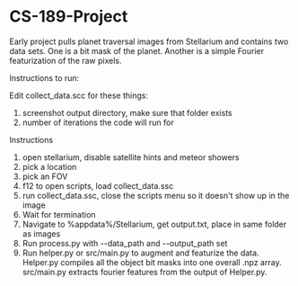 # CS-189-Project
Early project pulls planet traversal images from Stellarium and contains two data sets. One is a bit mask of the planet. Another is a simple Fourier featurization of the raw pixels.

Instructions to run:

Edit collect_data.scc for these things:

1. screenshot output directory, make sure that folder exists
2. number of iterations the code will run for

Instructions

1. open stellarium, disable satellite hints and meteor showers
2. pick a location
3. pick an FOV
4. f12 to open scripts, load collect_data.ssc
5. run collect_data.ssc, close the scripts menu so it doesn't show up in the image
6. Wait for termination
7. Navigate to %appdata%/Stellarium, get output.txt, place in same folder as images
8. Run process.py with --data_path and --output_path set
9. Run helper.py or src/main.py to augment and featurize the data. Helper.py compiles all the object bit masks into one overall .npz array. src/main.py extracts fourier features from the output of Helper.py.
